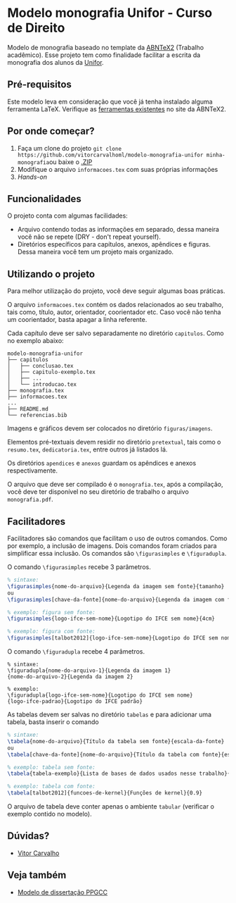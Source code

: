 # Modelo monografia Unifor - Curso de Direito 

Modelo de monografia baseado no template da
[ABNTeX2](https://github.com/abntex/abntex2) (Trabalho acadêmico). Esse projeto
tem como finalidade facilitar a escrita da monografia dos alunos da 
[Unifor](http://unifor.br).

## Pré-requisitos
Este modelo leva em consideração que você já tenha instalado alguma ferramenta LaTeX.
Verifique as [ferramentas existentes](https://github.com/abntex/abntex2/wiki/Ferramentas) no site da ABNTeX2.

## Por onde começar?

1. Faça um clone do projeto `git clone https://github.com/vitorcarvalhoml/modelo-monografia-unifor minha-monografia`ou baixe o [.ZIP](https://github.com/vitorcarvalhoml/modelo-monografia-unifor/archive/master.zip)
2. Modifique o arquivo `informacoes.tex` com suas próprias informações
3. _Hands-on_

## Funcionalidades
O projeto conta com algumas facilidades:
 - Arquivo contendo todas as informações em separado, dessa maneira você não se repete
 (DRY - don't repeat yourself).
 - Diretórios específicos para capítulos, anexos, apêndices e figuras. Dessa
 maneira você tem um projeto mais organizado.

## Utilizando o projeto
Para melhor utilização do projeto, você deve seguir algumas boas práticas.

O arquivo `informacoes.tex` contém os dados relacionados ao seu trabalho, tais como, título,
autor, orientador, coorientador etc. Caso você não tenha um coorientador, basta
apagar a linha referente.

Cada capítulo deve ser salvo separadamente no diretório `capitulos`. Como no exemplo abaixo:

```
modelo-monografia-unifor
├── capitulos
│   ├── conclusao.tex
│   ├── capitulo-exemplo.tex
│   ├── ...
│   └── introducao.tex
├── monografia.tex
├── informacoes.tex
...
├── README.md
└── referencias.bib
```

Imagens e gráficos devem ser colocados no diretório `figuras/imagens`. 

Elementos pré-textuais devem residir no diretório `pretextual`, tais como o `resumo.tex`,
`dedicatoria.tex`, entre outros já listados lá.

Os diretórios `apendices` e `anexos` guardam os apêndices e anexos respectivamente.

O arquivo que deve ser compilado é o `monografia.tex`, após a compilação, você deve ter disponível no seu diretório de trabalho o arquivo `monografia.pdf`.

## Facilitadores

Facilitadores são comandos que facilitam o uso de outros comandos. Como por exemplo, a inclusão de imagens. Dois comandos foram criados para simplificar essa inclusão. Os comandos são
`\figurasimples` e `\figuradupla`.

O comando `\figurasimples` recebe 3 parâmetros. 

```latex
% sintaxe:
\figurasimples{nome-do-arquivo}{Legenda da imagem sem fonte}{tamanho}
ou
\figurasimples[chave-da-fonte]{nome-do-arquivo}{Legenda da imagem com fonte}{tamanho}

% exemplo: figura sem fonte:
\figurasimples{logo-ifce-sem-nome}{Logotipo do IFCE sem nome}{4cm}

% exemplo: figura com fonte:
\figurasimples[talbot2012]{logo-ifce-sem-nome}{Logotipo do IFCE sem nome}{4cm}
```

O comando `\figuradupla` recebe 4 parâmetros.
```
% sintaxe:
\figuradupla{nome-do-arquivo-1}{Legenda da imagem 1}
{nome-do-arquivo-2}{Legenda da imagem 2}

% exemplo:
\figuradupla{logo-ifce-sem-nome}{Logotipo do IFCE sem nome}
{logo-ifce-padrao}{Logotipo do IFCE padrão}
```

As tabelas devem ser salvas no diretório `tabelas` e para adicionar uma tabela, basta inserir o comando 
```latex
% sintaxe:
\tabela{nome-do-arquivo}{Título da tabela sem fonte}{escala-da-fonte}
ou
\tabela[chave-da-fonte]{nome-do-arquivo}{Título da tabela com fonte}{escala-da-fonte}

% exemplo: tabela sem fonte:
\tabela{tabela-exemplo}{Lista de bases de dados usados nesse trabalho}{1}

% exemplo: tabela com fonte:
\tabela[talbot2012]{funcoes-de-kernel}{Funções de kernel}{0.9}
```
O arquivo de tabela deve conter apenas o ambiente `tabular` (verificar o exemplo contido no modelo).

## Dúvidas?
 - [Vitor Carvalho](http://github.com/vitorcarvalhoml)

## Veja também
 - [Modelo de dissertação PPGCC](https://github.com/omadson/modelo-dissertacao-ppgcc)
